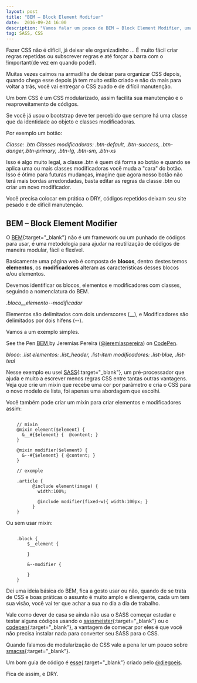 ```yaml
---
layout: post
title: "BEM – Block Element Modifier"
date:  2016-09-24 16:00
description: "Vamos falar um pouco de BEM – Block Element Modifier, uma maneira de nomear as classes, facilitando o intendimento de um bloco HTML e criar menos códigos CSS."
tag: SASS, CSS
---
```


Fazer CSS não é difícil, já deixar ele organizadinho ... É muito fácil criar regras repetidas ou subscrever regras e até forçar a barra com o !important(de vez em quando pode!). 

Muitas vezes caímos na armadilha de deixar para organizar CSS depois, quando chega esse depois já tem muito estilo criado e não da mais para voltar  a trás, você vai entregar o CSS zuado e de difícil manutenção.

Um bom CSS é um CSS modularizado, assim facilita sua manutenção e o reaproveitamento de códigos.

Se você já usou o bootstrap deve ter percebido que sempre há uma classe que da identidade ao objeto e classes modificadoras.
 
Por exemplo um botão:

*Classe: .btn*
*Classes modificadoras: .btn-default, .btn-success, .btn-danger,.btn-primary, .btn-lg, .btn-sm, .btn-xs*

Isso é algo muito legal, a classe .btn é quem dá forma ao botão e quando se aplica uma ou mais classes modificadoras você muda a "cara" do botão. Isso é ótimo para futuras mudanças, imagine que agora nosso botão não terá mais bordas arredondadas, basta editar as regras da classe .btn ou criar um novo modificador.

Você precisa colocar em prática o DRY, códigos repetidos deixam seu site pesado e de difícil manutenção.

## BEM – Block Element Modifier

O [BEM](http://getbem.com/){:target="_blank"} não é um framework ou um punhado de códigos para usar, é uma metodologia para ajudar na reutilização de códigos de maneira modular, fácil e flexível. 

Basicamente uma página web é composta de **blocos**, dentro destes temos **elementos**, os **modificadores** alteram as características desses blocos e/ou elementos.

Devemos identificar os blocos, elementos e modificadores com classes, seguindo a nomenclatura do BEM.

*.bloco__elemento--modificador*

Elementos são delimitados com dois underscores (__), e Modificadores são delimitados por dois hifens  (--).

Vamos a um exemplo simples.

<div class="codepen">
    <p data-height="265" data-theme-id="dark" data-slug-hash="NRbaym" data-default-tab="css,result" data-user="jeremiaspereira" data-embed-version="2" class="codepen">See the Pen <a href="http://codepen.io/jeremiaspereira/pen/NRbaym/">BEM </a> by Jeremias Pereira (<a href="http://codepen.io/jeremiaspereira">@jeremiaspereira</a>) on <a href="http://codepen.io">CodePen</a>.</p>
    <script async src="//assets.codepen.io/assets/embed/ei.js"></script>
</div>

*bloco: .list*
*elementos: .list_header, .list-item*
*modificadores: .list-blue, .list-teal*

Nesse exemplo eu usei [SASS](http://sass-lang.com/){:target="_blank"}, um pré-processador que ajuda e muito a escrever menos regras CSS entre tantas outras vantagens. Veja que crie um mixin que recebe uma cor por parâmetro e cria o CSS para o novo modelo de lista, foi apenas uma abordagem que escolhi.

Você também pode criar um mixin para criar elementos e modificadores assim:

<pre><code>
    // mixin
    @mixin element($element) {
      &__#{$element} {  @content; }
    }

    @mixin modifier($element) {
      &--#{$element} { @content; }
    } 

    // exemple

    .article {
          @include element(image) {
            width:100%;
            
            @include modifier(fixed-w){ width:100px; }
          }
    } 
</code></pre>

Ou sem usar mixin:

<pre><code>
    .block {
        $__element {

        }

        &--modifier {

        }
    }
</code></pre>

Dei uma ideia básica do BEM, fica a gosto usar ou não, quando de se trata de CSS e boas práticas o assunto é muito amplo e divergente, cada um tem sua visão, você vai ter que achar a sua no dia a dia de trabalho.

Vale como dever de casa se ainda não usa o SASS começar estudar e testar alguns códigos usando o 
[sassmeister](http://www.sassmeister.com/){:target="_blank"} ou o [codepen](http://codepen.io/){:target="_blank"}, a vantagem de começar por eles é que você não precisa instalar nada para converter seu SASS para o CSS.

Quando falamos de modularização de CSS vale a pena ler um pouco sobre
[smacss](https://smacss.com/){:target="_blank"}.

Um bom guia de código é [esse](http://diegoeis.github.io/code-guide/){:target="_blank"} criado pelo [@diegoeis](https://twitter.com/diegoeis).

Fica de assim, e DRY.